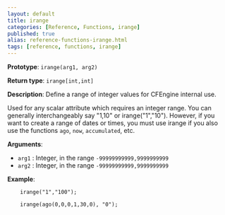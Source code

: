 ```yaml
---
layout: default
title: irange
categories: [Reference, Functions, irange]
published: true
alias: reference-functions-irange.html
tags: [reference, functions, irange]
---
```


**Prototype**: `irange(arg1, arg2)`

**Return type**: `irange[int,int]`

**Description**: Define a range of integer values for CFEngine internal use.

Used for any scalar attribute which requires an integer range. You can
generally interchangeably say "1,10" or irange("1","10"). However, if
you want to create a range of dates or times, you must use irange if you
also use the functions `ago`, `now`, `accumulated`, etc.

**Arguments**:

* `arg1` : Integer, in the range `-99999999999,9999999999`
* `arg2` : Integer, in the range `-99999999999,9999999999`

**Example**:

```cf3
    irange("1","100");

    irange(ago(0,0,0,1,30,0), "0");
```
